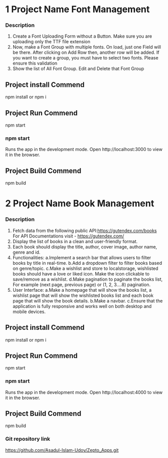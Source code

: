 # 1 Project Name Font Management

### Description
  1. Create a Font Uploading Form without a Button. Make sure you are uploading only the TTF file extension
  2. Now, make a Font Group with multiple fonts. On load, just one Field will be there. After clicking on Add Row then, another row will be added. If you want to create a group, you must have to select two fonts. Please ensure this validation
  3. Show the list of All Font Group. Edit and Delete that Font Group

## Project install Commend
  npm install or npm i
  
## Project Run Commend
  npm start
  
### npm start
  Runs the app in the development mode.
  Open http://localhost:3000 to view it in the browser.
  
## Project Build Commend
  npm build


# 2 Project Name Book Management

### Description
  1. Fetch data from the following public API:https://gutendex.com/books For API Documentations visit - https://gutendex.com/
  2. Display the list of books in a clean and user-friendly format.
  3. Each book should display the title, author, cover image, author name, genre and id.
  4. Functionalities:
     a.Implement a search bar that allows users to filter books by title in real-time.
     b.Add a dropdown filter to filter books based on genre/topic.
     c.Make a wishlist and store to localstorage, wishlisted books should have a love or liked icon. Make the icon clickable to save/remove as a wishlist. 
     d.Make pagination to paginate the books list, For example (next page, previous page) or (1, 2, 3….8) pagination. 
  5. User Interface:
     a.Make a homepage that will show the books list, a wishlist page that will show the wishlisted books list and each book page that will show the book details. 
     b.Make a navbar.
     c.Ensure that the application is fully responsive and works well on both desktop and mobile devices.
      
## Project install Commend
  npm install or npm i
  
## Project Run Commend
  npm start
  
### npm start
  Runs the app in the development mode.
  Open http://localhost:4000 to view it in the browser.
  
## Project Build Commend
  npm build

### Git repository link
  https://github.com/Asadul-Islam-Udoy/Zepto_Apps.git



